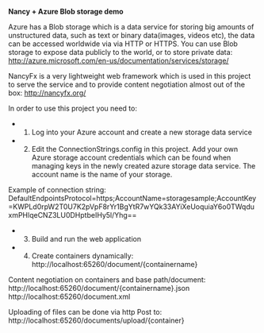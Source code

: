 **Nancy + Azure Blob storage demo**

Azure has a Blob storage which is a data service for storing big amounts of unstructured data,
such as text or binary data(images, videos etc), the data can be accessed worldwide via via HTTP or HTTPS.
You can use Blob storage to expose data publicly to the world, or to store private data:
http://azure.microsoft.com/en-us/documentation/services/storage/

NancyFx is a very lightweight web framework which is used in this project to serve the service
and to provide content negotiation almost out of the box:
http://nancyfx.org/

In order to use this project you need to:
- 1. Log into your Azure account and create a new storage data service
- 2. Edit the ConnectionStrings.config in this project. Add your own Azure storage account
credentials which can be found when managing keys in the newly created azure storage data service. 
The account name is the name of your storage.

Example of connection string: DefaultEndpointsProtocol=https;AccountName=storagesample;AccountKey=KWPLd0rpW2T0U7K2pVpF8rYr1BgYtR7wYQk33AYiXeUoquiaY6o0TWqduxmPHlqeCNZ3LU0DHptbeIHy5l/Yhg==
- 3. Build and run the web application
- 4. Create containers dynamically:
http://localhost:65260/document/{containername}


Content negotiation on containers and base path/document:
http://localhost:65260/document/{containername}.json
http://localhost:65260/document.xml

Uploading of files can be done via http Post to:
http://localhost:65260/documents/upload/{container}

